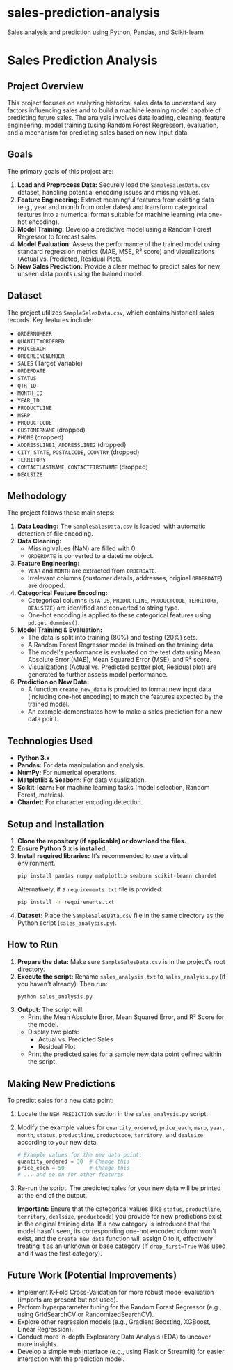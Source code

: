 # sales-prediction-analysis
Sales analysis and prediction using Python, Pandas, and Scikit-learn


# Sales Prediction Analysis

## Project Overview

This project focuses on analyzing historical sales data to understand key factors influencing sales and to build a machine learning model capable of predicting future sales. The analysis involves data loading, cleaning, feature engineering, model training (using Random Forest Regressor), evaluation, and a mechanism for predicting sales based on new input data.

## Goals

The primary goals of this project are:
1.  **Load and Preprocess Data:** Securely load the `SampleSalesData.csv` dataset, handling potential encoding issues and missing values.
2.  **Feature Engineering:** Extract meaningful features from existing data (e.g., year and month from order dates) and transform categorical features into a numerical format suitable for machine learning (via one-hot encoding).
3.  **Model Training:** Develop a predictive model using a Random Forest Regressor to forecast sales.
4.  **Model Evaluation:** Assess the performance of the trained model using standard regression metrics (MAE, MSE, R² score) and visualizations (Actual vs. Predicted, Residual Plot).
5.  **New Sales Prediction:** Provide a clear method to predict sales for new, unseen data points using the trained model.

## Dataset

The project utilizes `SampleSalesData.csv`, which contains historical sales records. Key features include:
*   `ORDERNUMBER`
*   `QUANTITYORDERED`
*   `PRICEEACH`
*   `ORDERLINENUMBER`
*   `SALES` (Target Variable)
*   `ORDERDATE`
*   `STATUS`
*   `QTR_ID`
*   `MONTH_ID`
*   `YEAR_ID`
*   `PRODUCTLINE`
*   `MSRP`
*   `PRODUCTCODE`
*   `CUSTOMERNAME` (dropped)
*   `PHONE` (dropped)
*   `ADDRESSLINE1`, `ADDRESSLINE2` (dropped)
*   `CITY`, `STATE`, `POSTALCODE`, `COUNTRY` (dropped)
*   `TERRITORY`
*   `CONTACTLASTNAME`, `CONTACTFIRSTNAME` (dropped)
*   `DEALSIZE`

## Methodology

The project follows these main steps:
1.  **Data Loading:** The `SampleSalesData.csv` is loaded, with automatic detection of file encoding.
2.  **Data Cleaning:**
    *   Missing values (NaN) are filled with 0.
    *   `ORDERDATE` is converted to a datetime object.
3.  **Feature Engineering:**
    *   `YEAR` and `MONTH` are extracted from `ORDERDATE`.
    *   Irrelevant columns (customer details, addresses, original `ORDERDATE`) are dropped.
4.  **Categorical Feature Encoding:**
    *   Categorical columns (`STATUS`, `PRODUCTLINE`, `PRODUCTCODE`, `TERRITORY`, `DEALSIZE`) are identified and converted to string type.
    *   One-hot encoding is applied to these categorical features using `pd.get_dummies()`.
5.  **Model Training & Evaluation:**
    *   The data is split into training (80%) and testing (20%) sets.
    *   A Random Forest Regressor model is trained on the training data.
    *   The model's performance is evaluated on the test data using Mean Absolute Error (MAE), Mean Squared Error (MSE), and R² score.
    *   Visualizations (Actual vs. Predicted scatter plot, Residual plot) are generated to further assess model performance.
6.  **Prediction on New Data:**
    *   A function `create_new_data` is provided to format new input data (including one-hot encoding) to match the features expected by the trained model.
    *   An example demonstrates how to make a sales prediction for a new data point.

## Technologies Used

*   **Python 3.x**
*   **Pandas:** For data manipulation and analysis.
*   **NumPy:** For numerical operations.
*   **Matplotlib & Seaborn:** For data visualization.
*   **Scikit-learn:** For machine learning tasks (model selection, Random Forest, metrics).
*   **Chardet:** For character encoding detection.

## Setup and Installation

1.  **Clone the repository (if applicable) or download the files.**
2.  **Ensure Python 3.x is installed.**
3.  **Install required libraries:**
    It's recommended to use a virtual environment.
    ```bash
    pip install pandas numpy matplotlib seaborn scikit-learn chardet
    ```
    Alternatively, if a `requirements.txt` file is provided:
    ```bash
    pip install -r requirements.txt
    ```
4.  **Dataset:**
    Place the `SampleSalesData.csv` file in the same directory as the Python script (`sales_analysis.py`).

## How to Run

1.  **Prepare the data:** Make sure `SampleSalesData.csv` is in the project's root directory.
2.  **Execute the script:**
    Rename `sales_analysis.txt` to `sales_analysis.py` (if you haven't already). Then run:
    ```bash
    python sales_analysis.py
    ```
3.  **Output:**
    The script will:
    *   Print the Mean Absolute Error, Mean Squared Error, and R² Score for the model.
    *   Display two plots:
        *   Actual vs. Predicted Sales
        *   Residual Plot
    *   Print the predicted sales for a sample new data point defined within the script.

## Making New Predictions

To predict sales for a new data point:
1.  Locate the `NEW PREDICTION` section in the `sales_analysis.py` script.
2.  Modify the example values for `quantity_ordered`, `price_each`, `msrp`, `year`, `month`, `status`, `productline`, `productcode`, `territory`, and `dealsize` according to your new data.
    ```python
    # Example values for the new data point:
    quantity_ordered = 30  # Change this
    price_each = 50        # Change this
    # ... and so on for other features
    ```
3.  Re-run the script. The predicted sales for your new data will be printed at the end of the output.

    **Important:** Ensure that the categorical values (like `status`, `productline`, `territory`, `dealsize`, `productcode`) you provide for new predictions exist in the original training data. If a new category is introduced that the model hasn't seen, its corresponding one-hot encoded column won't exist, and the `create_new_data` function will assign 0 to it, effectively treating it as an unknown or base category (if `drop_first=True` was used and it was the first category).

## Future Work (Potential Improvements)

*   Implement K-Fold Cross-Validation for more robust model evaluation (imports are present but not used).
*   Perform hyperparameter tuning for the Random Forest Regressor (e.g., using GridSearchCV or RandomizedSearchCV).
*   Explore other regression models (e.g., Gradient Boosting, XGBoost, Linear Regression).
*   Conduct more in-depth Exploratory Data Analysis (EDA) to uncover more insights.
*   Develop a simple web interface (e.g., using Flask or Streamlit) for easier interaction with the prediction model.
